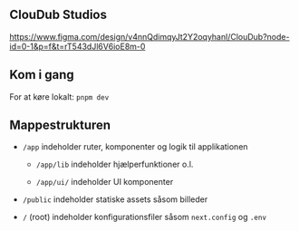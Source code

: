 ## ClouDub Studios

https://www.figma.com/design/v4nnQdimqyJt2Y2oqyhanl/ClouDub?node-id=0-1&p=f&t=rT543dJl6V6ioE8m-0

## Kom i gang

For at køre lokalt: `pnpm dev`

## Mappestrukturen

* `/app` indeholder ruter, komponenter og logik til applikationen

  * `/app/lib` indeholder hjælperfunktioner o.l.

  * `/app/ui/` indeholder UI komponenter 

* `/public` indeholder statiske assets såsom billeder

* `/` (root) indeholder konfigurationsfiler såsom `next.config` og `.env`
